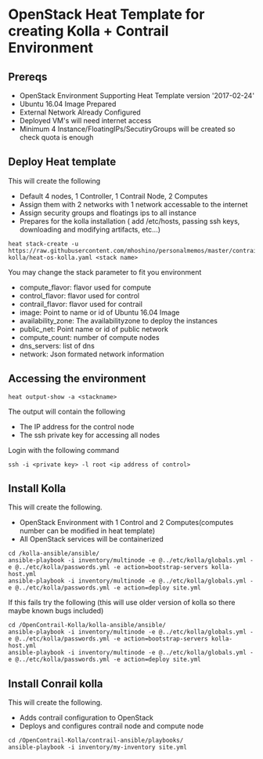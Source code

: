 # OpenStack Heat Template for creating Kolla + Contrail Environment
## Prereqs
- OpenStack Environment Supporting Heat Template version '2017-02-24'
- Ubuntu 16.04 Image Prepared
- External Network Already Configured
- Deployed VM's will need internet access
- Minimum 4 Instance/FloatingIPs/SecutiryGroups will be created so check quota is enough
## Deploy Heat template
This will create the following
- Default 4 nodes, 1 Controller, 1 Contrail Node, 2 Computes
- Assign them with 2 networks with 1 network accessable to the internet
- Assign security groups and floatings ips to all instance
- Prepares for the kolla installation ( add /etc/hosts, passing ssh keys, downloading and modifying artifacts, etc...) 
```
heat stack-create -u https://raw.githubusercontent.com/mhoshino/personalmemos/master/contrail-kolla/heat-os-kolla.yaml <stack name>
```
You may change the stack parameter to fit you environment
- compute_flavor: flavor used for compute
- control_flavor: flavor used for control
- contrail_flavor: flavor used for contrail
- image: Point to name or id of Ubuntu 16.04 Image
- availability_zone: The availabilityzone to deploy the instances
- public_net: Point name or id of public network
- compute_count: number of compute nodes
- dns_servers: list of dns 
- network: Json formated network information
## Accessing the environment
```
heat output-show -a <stackname>
```
The output will contain the following
- The IP address for the control node
- The ssh private key for accessing all nodes

Login with the following command
```
ssh -i <private key> -l root <ip address of control>
```

## Install Kolla
This will create the following.
- OpenStack Environment with 1 Control and 2 Computes(computes number can be modified in heat template)
- All OpenStack services will be containerized
```
cd /kolla-ansible/ansible/
ansible-playbook -i inventory/multinode -e @../etc/kolla/globals.yml -e @../etc/kolla/passwords.yml -e action=bootstrap-servers kolla-host.yml
ansible-playbook -i inventory/multinode -e @../etc/kolla/globals.yml -e @../etc/kolla/passwords.yml -e action=deploy site.yml
```
If this fails try the following (this will use older version of kolla so there maybe known bugs included)

```
cd /OpenContrail-Kolla/kolla-ansible/ansible/
ansible-playbook -i inventory/multinode -e @../etc/kolla/globals.yml -e @../etc/kolla/passwords.yml -e action=bootstrap-servers kolla-host.yml
ansible-playbook -i inventory/multinode -e @../etc/kolla/globals.yml -e @../etc/kolla/passwords.yml -e action=deploy site.yml
```
## Install Conrail kolla
This will create the following.
- Adds contrail configuration to OpenStack
- Deploys and configures contrail node and compute node
```
cd /OpenContrail-Kolla/contrail-ansible/playbooks/
ansible-playbook -i inventory/my-inventory site.yml
```
